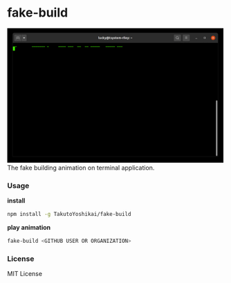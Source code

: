 # fake-build
<img src="./image.gif" width="500">
The fake building animation on terminal application.

### Usage
**install**
```bash
npm install -g TakutoYoshikai/fake-build
```

**play animation**
```bash
fake-build <GITHUB USER OR ORGANIZATION>
```

### License
MIT License

